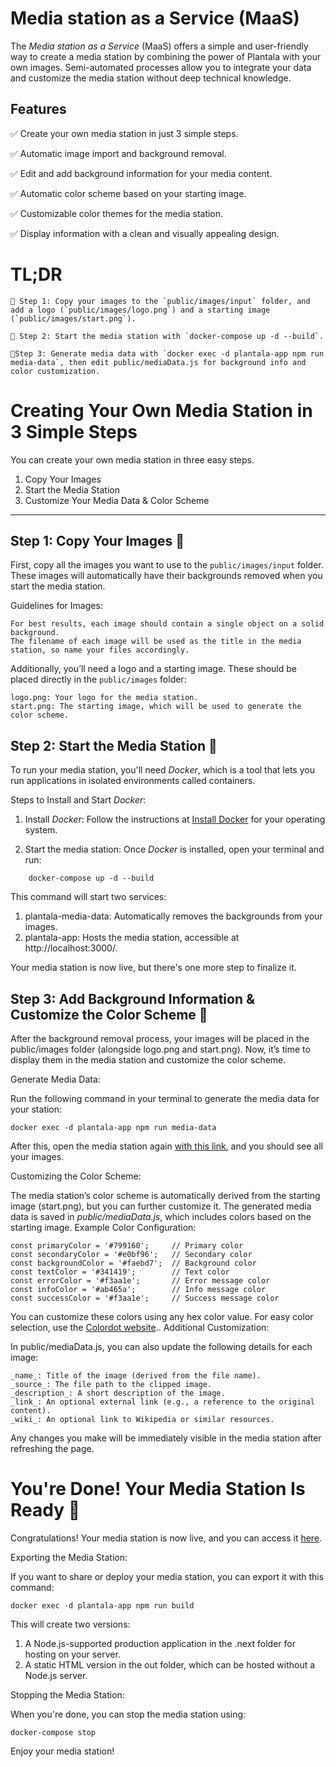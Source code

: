 # Media station as a Service (MaaS)

The _Media station as a Service_ (MaaS) offers a simple and user-friendly way to create a media station by combining the power of Plantala with your own images. Semi-automated processes allow you to integrate your data and customize the media station without deep technical knowledge.
## Features

✅ Create your own media station in just 3 simple steps.

✅ Automatic image import and background removal.

✅ Edit and add background information for your media content.

✅ Automatic color scheme based on your starting image.

✅ Customizable color themes for the media station.

✅ Display information with a clean and visually appealing design.

# TL;DR

    🚀 Step 1: Copy your images to the `public/images/input` folder, and add a logo (`public/images/logo.png`) and a starting image (`public/images/start.png`).

    🚀 Step 2: Start the media station with `docker-compose up -d --build`.

    🚀Step 3: Generate media data with `docker exec -d plantala-app npm run media-data`, then edit public/mediaData.js for background info and color customization.

# Creating Your Own Media Station in 3 Simple Steps

You can create your own media station in three easy steps.

1. Copy Your Images
2. Start the Media Station
3. Customize Your Media Data & Color Scheme

---

## Step 1: Copy Your Images 🎨

First, copy all the images you want to use to the `public/images/input` folder. These images will automatically have their backgrounds removed when you start the media station.

Guidelines for Images:

    For best results, each image should contain a single object on a solid background.
    The filename of each image will be used as the title in the media station, so name your files accordingly.

Additionally, you’ll need a logo and a starting image. These should be placed directly in the `public/images` folder:

    logo.png: Your logo for the media station.
    start.png: The starting image, which will be used to generate the color scheme.

## Step 2: Start the Media Station 🚀

To run your media station, you'll need _Docker_, which is a tool that lets you run applications in isolated environments called containers.

Steps to Install and Start _Docker_:

1. Install _Docker_: Follow the instructions at [Install Docker](https://docs.docker.com/get-docker/) for your operating system.

2. Start the media station: Once _Docker_ is installed, open your terminal and run:

```
    docker-compose up -d --build
```

This command will start two services:

1. plantala-media-data: Automatically removes the backgrounds from your images.
2. plantala-app: Hosts the media station, accessible at http://localhost:3000/.

Your media station is now live, but there's one more step to finalize it.

## Step 3: Add Background Information & Customize the Color Scheme 🎨

After the background removal process, your images will be placed in the public/images folder (alongside logo.png and start.png). Now, it’s time to display them in the media station and customize the color scheme.

Generate Media Data:

Run the following command in your terminal to generate the media data for your station:

```
docker exec -d plantala-app npm run media-data
```

After this, open the media station again [with this link](http://localhost:3000/), and you should see all your images.

Customizing the Color Scheme:

The media station’s color scheme is automatically derived from the starting image (start.png), but you can further customize it. The generated media data is saved in _public/mediaData.js_, which includes colors based on the starting image.
Example Color Configuration:

```
const primaryColor = '#799160';     // Primary color
const secondaryColor = '#e0bf96';   // Secondary color
const backgroundColor = '#faebd7';  // Background color
const textColor = '#341419';        // Text color
const errorColor = '#f3aa1e';       // Error message color
const infoColor = '#ab465a';        // Info message color
const successColor = '#f3aa1e';     // Success message color
```

You can customize these colors using any hex color value. For easy color selection, use the [Colordot website](https://color.hailpixel.com/)..
Additional Customization:

In public/mediaData.js, you can also update the following details for each image:

    _name_: Title of the image (derived from the file name).
    _source_: The file path to the clipped image.
    _description_: A short description of the image.
    _link_: An optional external link (e.g., a reference to the original content).
    _wiki_: An optional link to Wikipedia or similar resources.

Any changes you make will be immediately visible in the media station after refreshing the page.

# You're Done! Your Media Station Is Ready 🎉

Congratulations! Your media station is now live, and you can access it [here](http://localhost:3000/).

Exporting the Media Station:

If you want to share or deploy your media station, you can export it with this command:

```
docker exec -d plantala-app npm run build
```

This will create two versions:

1. A Node.js-supported production application in the .next folder for hosting on your server.
2. A static HTML version in the out folder, which can be hosted without a Node.js server.

Stopping the Media Station:

When you're done, you can stop the media station using:

```
docker-compose stop
```

Enjoy your media station!